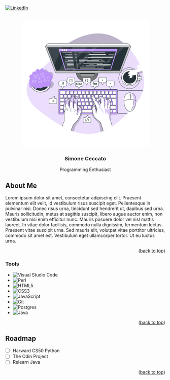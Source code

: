 <div id="top"></div>

<!-- PROJECT SHIELDS -->
[![LinkedIn][linkedin-shield]][linkedin-url]

<!-- PROJECT LOGO -->
<br />
<div align="center">
  <a href="https://github.com/ceccatos/ceccatos">
    <img src="img/logo.png" alt="Logo" width="400" height="auto">
  </a>

<h3 align="center">Simone Ceccato</h3>

  <p align="center">
    Programming Enthusiast
    <br />
</div>

<!-- ABOUT THE PROJECT -->
## About Me
Lorem ipsum dolor sit amet, consectetur adipiscing elit. Praesent elementum elit velit, id vestibulum risus suscipit eget. Pellentesque in pulvinar nisi. Donec risus urna, tincidunt sed hendrerit ut, dapibus sed urna. Mauris sollicitudin, metus at sagittis suscipit, libero augue auctor enim, non vestibulum nisi enim efficitur nunc. Mauris posuere dolor vel nisl mattis laoreet. In vitae dolor facilisis, commodo nulla dignissim, fermentum lectus. Praesent vitae suscipit urna. Sed mauris elit, volutpat vitae porttitor ultricies, commodo sit amet est. Vestibulum eget ullamcorper tortor. Ut eu luctus urna. 

<p align="right">(<a href="#top">back to top</a>)</p>

### Tools

* ![Visual Studio Code](https://img.shields.io/badge/Visual%20Studio%20Code-0078d7.svg?style=for-the-badge&logo=visual-studio-code&logoColor=white)
* ![Perl](https://img.shields.io/badge/perl-%2339457E.svg?style=for-the-badge&logo=perl&logoColor=white)
* ![HTML5](https://img.shields.io/badge/html5-%23E34F26.svg?style=for-the-badge&logo=html5&logoColor=white)
* ![CSS3](https://img.shields.io/badge/css3-%231572B6.svg?style=for-the-badge&logo=css3&logoColor=white)
* ![JavaScript](https://img.shields.io/badge/javascript-%23323330.svg?style=for-the-badge&logo=javascript&logoColor=%23F7DF1E)
* ![Git](https://img.shields.io/badge/git-%23F05033.svg?style=for-the-badge&logo=git&logoColor=white)
* ![Postgres](https://img.shields.io/badge/postgres-%23316192.svg?style=for-the-badge&logo=postgresql&logoColor=white)
* ![Java](https://img.shields.io/badge/Java-ED8B00?style=for-the-badge&logo=java&logoColor=white)

<p align="right">(<a href="#top">back to top</a>)</p>

<!-- ROADMAP -->
## Roadmap

- [ ] Harward CS50 Python
- [ ] The Odin Project
- [ ] Relearn Java

<p align="right">(<a href="#top">back to top</a>)</p>

<!-- MARKDOWN LINKS & IMAGES -->

[linkedin-shield]: https://img.shields.io/badge/-LinkedIn-black.svg?style=for-the-badge&logo=linkedin&colorB=555
[linkedin-url]: https://linkedin.com/in/ceccatos





